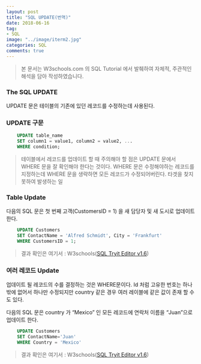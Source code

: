 ```yaml
---
layout: post
title: "SQL UPDATE(번역)"
date: 2018-06-16
tag:
- SQL
image: "../image/iterm2.jpg"
categories: SQL
comments: true
---
```

> 본 문서는 W3schools.com 의 SQL Tutorial 에서 발췌하여 자체적, 주관적인 해석을 담아 작성하였습니다.  

### The SQL UPDATE
UPDATE 문은 테이블의 기존에 있던 레코드를 수정하는데 사용된다.

### UPDATE 구문
```sql
	UPDATE table_name
	SET column1 = value1, column2 = value2, ...
	WHERE condition;
```
> 테이블에서 레코드를 업데이트 할 때 주의해야 할 점은 UPDATE 문에서 WHERE 문을 잘 확인해야 한다는 것이다.  WHERE 문은 수정해야하는 레코드를 지정하는데 WHERE 문을 생략하면 모든 레코드가 수정되어버린다. 타겟을 찾지 못하여 발생하는 일  

### Table Update
다음의 SQL 문은 첫 번째 고객(CustomersID = 1) 을 새 담당자 및 새 도시로 업데이트 한다.
```sql
	UPDATE Customers
	SET ContactName = 'Alfred Schmidt', City = 'Frankfurt'
	WHERE CustomersID = 1;
```
> 결과 확인은 여기서 : W3schools([SQL Tryit Editor v1.6](https://www.w3schools.com/sql/trysql.asp?filename=trysql_update_2))  

### 여러 레코드 Update
업데이트 될 레코드의 수를 결정하는 것은 WHERE문이다.
Id 처럼 고유한 번호는 하나밖에 없어서 하나만 수정되지만 country 같은 경우 여러 레이블에 같은 값이 존재 할 수도 있다.

다음의 SQL 문은 country 가 “Mexico” 인 모든 레코드에 연락처 이름을 “Juan”으로 업데이트 한다.
```sql
	UPDATE Customers
	SET ContactName='Juan'
	WHERE Country = 'Mexico'
```
> 결과 확인은 여기서 : W3schools([SQL Tryit Editor v1.6](https://www.w3schools.com/sql/trysql.asp?filename=trysql_update_3))  
